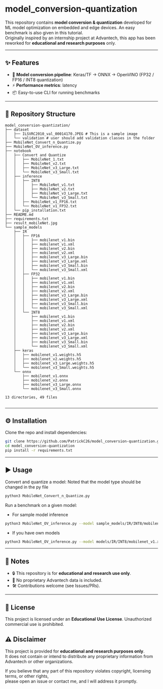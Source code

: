 # model_conversion-quantization


This repository contains **model conversion & quantization** developed for ML model optimization on embedded and edge devices. 
An easy benchmark is also given in this tutorial.  
Originally inspired by an internship project at Advantech, this app has been reworked for **educational and research purposes** only.  

---

## ✨ Features
- 🔄 **Model conversion pipeline**: Keras/TF → ONNX → OpenVINO (FP32 / FP16 / INT8 quantization)
- ⚡ **Performance metrics**: latency
- 📦 Easy-to-use CLI for running benchmarks

---

## 📂 Repository Structure
```
model_conversion-quantization/
├── dataset
│   ├── ILSVRC2010_val_00014170.JPEG # This is a sample image
│   └── validation # user should add validation classes in the folder 
├── MobileNet_Convert_n_Quantize.py
├── MobileNet_OV_inference.py
├── notebook
│   ├── Convert and Quantize
│   │   ├── MobileNet_1.txt
│   │   ├── MobileNet_v2.txt
│   │   ├── MobileNet_v3_Large.txt
│   │   └── MobileNet_v3_Small.txt
│   ├── inference
│   │   ├── INT8
│   │   │   ├── MobileNet_v1.txt
│   │   │   ├── MobileNet_v2.txt
│   │   │   ├── MobileNet_v3_Large.txt
│   │   │   └── MobileNet_v3_Small.txt
│   │   ├── MobileNet_v1_FP16.txt
│   │   └── MobileNet_v1_FP32.txt
│   └── pip_installation.txt
├── README.md
├── requirements.txt
├── result_mobileNet.jpg
└── sample_models
    ├── IR
    │   ├── FP16
    │   │   ├── mobilenet_v1.bin
    │   │   ├── mobilenet_v1.xml
    │   │   ├── mobilenet_v2.bin
    │   │   ├── mobilenet_v2.xml
    │   │   ├── mobilenet_v3_Large.bin
    │   │   ├── mobilenet_v3_Large.xml
    │   │   ├── mobilenet_v3_Small.bin
    │   │   └── mobilenet_v3_Small.xml
    │   ├── FP32
    │   │   ├── mobilenet_v1.bin
    │   │   ├── mobilenet_v1.xml
    │   │   ├── mobilenet_v2.bin
    │   │   ├── mobilenet_v2.xml
    │   │   ├── mobilenet_v3_Large.bin
    │   │   ├── mobilenet_v3_Large.xml
    │   │   ├── mobilenet_v3_Small.bin
    │   │   └── mobilenet_v3_Small.xml
    │   └── INT8
    │       ├── mobilenet_v1.bin
    │       ├── mobilenet_v1.xml
    │       ├── mobilenet_v2.bin
    │       ├── mobilenet_v2.xml
    │       ├── mobilenet_v3_Large.bin
    │       ├── mobilenet_v3_Large.xml
    │       ├── mobilenet_v3_Small.bin
    │       └── mobilenet_v3_Small.xml
    ├── keras
    │   ├── mobilenet_v1.weights.h5
    │   ├── mobilenet_v2.weights.h5
    │   ├── mobilenet_v3_Large.weights.h5
    │   └── mobilenet_v3_Small.weights.h5
    └── onnx
        ├── mobilenet_v1.onnx
        ├── mobilenet_v2.onnx
        ├── mobilenet_v3_Large.onnx
        └── mobilenet_v3_Small.onnx

13 directories, 49 files


````

---

## ⚙️ Installation
Clone the repo and install dependencies:
```bash
git clone https://github.com/PatrickC26/model_conversion-quantization.git
cd model_conversion-quantization
pip install -r requirements.txt
````

---

## ▶️ Usage

Convert and quantize a model:
Noted that the model type should be changed in the py file 

```bash
python3 MobileNet_Convert_n_Quantize.py
```

Run a benchmark on a given model:

- For sample model inference
```bash
python3 MobileNet_OV_inference.py --model sample_models/IR/INT8/mobilenet_v1.xml --input dataset/ILSVRC2010_val_00014170.JPEG
```

- If you have own models 
``` bash
python3 MobileNet_OV_inference.py --model models/IR/INT8/mobilenet_v1.xml --input dataset/ILSVRC2010_val_00014170.JPEG
```

---

## 📌 Notes

* 🔒 This repository is for **educational and research use only**.
* 🚫 No proprietary Advantech data is included.
* 🛠️ Contributions welcome (see Issues/PRs).

---

## 📄 License

This project is licensed under an **Educational Use License**.
Unauthorized commercial use is prohibited.


## ⚠️ Disclaimer
This project is provided for **educational and research purposes only**.  
It does not contain or intend to distribute any proprietary information from Advantech or other organizations.  

If you believe that any part of this repository violates copyright, licensing terms, or other rights,  
please open an issue or contact me, and I will address it promptly.

